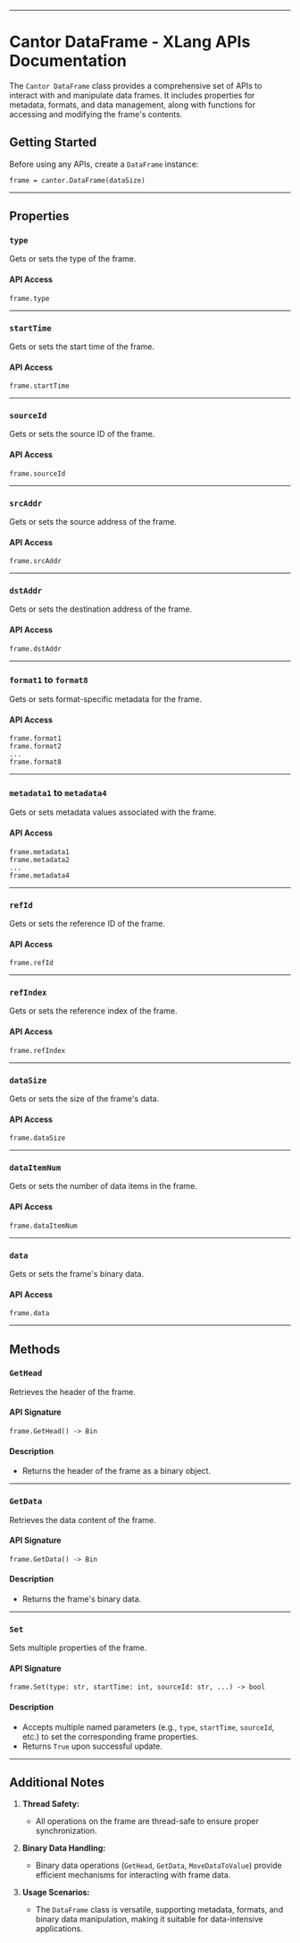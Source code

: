 
---
# Cantor DataFrame - XLang APIs Documentation

The `Cantor DataFrame` class provides a comprehensive set of APIs to interact with and manipulate data frames. It includes properties for metadata, formats, and data management, along with functions for accessing and modifying the frame's contents.

## Getting Started

Before using any APIs, create a `DataFrame` instance:
```xlang
frame = cantor.DataFrame(dataSize)
```

---

## Properties

### `type`
Gets or sets the type of the frame.

#### API Access
```xlang
frame.type
```

---

### `startTime`
Gets or sets the start time of the frame.

#### API Access
```xlang
frame.startTime
```

---

### `sourceId`
Gets or sets the source ID of the frame.

#### API Access
```xlang
frame.sourceId
```

---

### `srcAddr`
Gets or sets the source address of the frame.

#### API Access
```xlang
frame.srcAddr
```

---

### `dstAddr`
Gets or sets the destination address of the frame.

#### API Access
```xlang
frame.dstAddr
```

---

### `format1` to `format8`
Gets or sets format-specific metadata for the frame.

#### API Access
```xlang
frame.format1
frame.format2
...
frame.format8
```

---

### `metadata1` to `metadata4`
Gets or sets metadata values associated with the frame.

#### API Access
```xlang
frame.metadata1
frame.metadata2
...
frame.metadata4
```

---

### `refId`
Gets or sets the reference ID of the frame.

#### API Access
```xlang
frame.refId
```

---

### `refIndex`
Gets or sets the reference index of the frame.

#### API Access
```xlang
frame.refIndex
```

---

### `dataSize`
Gets or sets the size of the frame's data.

#### API Access
```xlang
frame.dataSize
```

---

### `dataItemNum`
Gets or sets the number of data items in the frame.

#### API Access
```xlang
frame.dataItemNum
```

---

### `data`
Gets or sets the frame's binary data.

#### API Access
```xlang
frame.data
```

---

## Methods

### `GetHead`
Retrieves the header of the frame.

#### API Signature
```xlang
frame.GetHead() -> Bin
```

#### Description
- Returns the header of the frame as a binary object.

---

### `GetData`
Retrieves the data content of the frame.

#### API Signature
```xlang
frame.GetData() -> Bin
```

#### Description
- Returns the frame's binary data.

---

### `Set`
Sets multiple properties of the frame.

#### API Signature
```xlang
frame.Set(type: str, startTime: int, sourceId: str, ...) -> bool
```

#### Description
- Accepts multiple named parameters (e.g., `type`, `startTime`, `sourceId`, etc.) to set the corresponding frame properties.
- Returns `True` upon successful update.

---

## Additional Notes

1. **Thread Safety:**
   - All operations on the frame are thread-safe to ensure proper synchronization.

2. **Binary Data Handling:**
   - Binary data operations (`GetHead`, `GetData`, `MoveDataToValue`) provide efficient mechanisms for interacting with frame data.

3. **Usage Scenarios:**
   - The `DataFrame` class is versatile, supporting metadata, formats, and binary data manipulation, making it suitable for data-intensive applications.

```